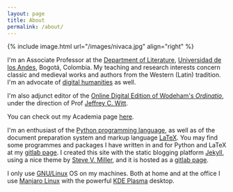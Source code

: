 ```yaml
---
layout: page
title: About
permalink: /about/
---
```


{% include image.html url="/images/nivaca.jpg"  align="right" %}

I'm an Associate Professor at the [Department of Literature](http://literatura.uniandes.edu.co/), [Universidad de los Andes](https://uniandes.edu.co/), Bogotá, Colombia. My teaching and research interests concern classic and medieval works and authors from the Western (Latin) tradition. I'm an advocate of [digital humanities](https://en.wikipedia.org/wiki/Digital_humanities) as well.

I'm also adjunct editor of the [Online Digital Edition of Wodeham's *Ordinatio*](https://scta.lombardpress.org/#/text?resourceid=http://scta.info/resource/b1-d3-qun), under the direction of Prof [Jeffrey C. Witt](http://jeffreycwitt.com/).

You can check out my Academia page [here](https://uniandes.academia.edu/NicolasVaughan).

I'm an enthusiast of the [Python programming language](https://www.python.org/), as well as of the document preparation system and markup language [LaTeX](https://www.latex-project.org//). You may find some programmes and packages I have written in and for Python and LaTeX at my [gitlab page](https://gitlab.com/nivaca). I created this site with the static blogging platform [Jekyll](http://jekyllrb.com/), using a nice theme by [Steve V. Miller](https://github.com/svmiller), and it is hosted as a [gitlab page](https://gitlab.com/help/user/project/pages/index.md).

I only use [GNU/Linux](https://en.wikipedia.org/wiki/GNU/Linux_naming_controversy) OS on my machines. Both at home and at the office I use [Manjaro Linux](https://manjaro.org) with the powerful [KDE Plasma](https://www.kde.org/plasma-desktop) desktop.
